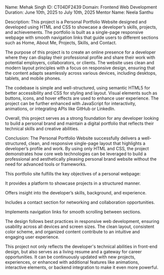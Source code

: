 Name: Mehak Singh
 ID: CT04DF2439 
Domain: Frontend Web Development 
Duration: June 10th, 2025 to July 10th, 2025 
Mentor Name: Neela Santhu

Description: This project is a Personal Portfolio Website designed and developed using HTML and CSS to showcase a developer’s skills, projects, and achievements. The portfolio is built as a single-page responsive webpage with smooth navigation links that guide users to different sections such as Home, About Me, Projects, Skills, and Contact.

The purpose of this project is to create an online presence for a developer where they can display their professional profile and share their work with potential employers, collaborators, or clients. The website uses clean and modern layout principles with a focus on responsive design, ensuring that the content adapts seamlessly across various devices, including desktops, tablets, and mobile phones.

The codebase is simple and well-structured, using semantic HTML5 for better accessibility and CSS for styling and layout. Visual elements such as buttons, icons, and hover effects are used to enhance user experience. The project can be further enhanced with JavaScript for interactivity, animations, or integrating APIs like GitHub or LinkedIn.

Overall, this project serves as a strong foundation for any developer looking to build a personal brand and maintain a digital portfolio that reflects their technical skills and creative abilities.


Conclusion: The Personal Portfolio Website successfully delivers a well-structured, clean, and responsive single-page layout that highlights a developer’s profile and work. By using only HTML and CSS, the project demonstrates how core web technologies can be leveraged to build a professional and aesthetically pleasing personal brand website without the need for advanced tools or frameworks.

This portfolio site fulfills the key objectives of a personal webpage:

It provides a platform to showcase projects in a structured manner.

Offers insight into the developer’s skills, background, and experience.

Includes a contact section for networking and collaboration opportunities.

Implements navigation links for smooth scrolling between sections.

The design follows best practices in responsive web development, ensuring usability across all devices and screen sizes. The clean layout, consistent color scheme, and organized content contribute to an intuitive and engaging user experience.

This project not only reflects the developer's technical abilities in front-end design, but also serves as a living resume and a gateway for career opportunities. It can be continuously updated with new projects, experiences, or enhanced with additional features like animations, interactive elements, or backend integration to make it even more powerful.

